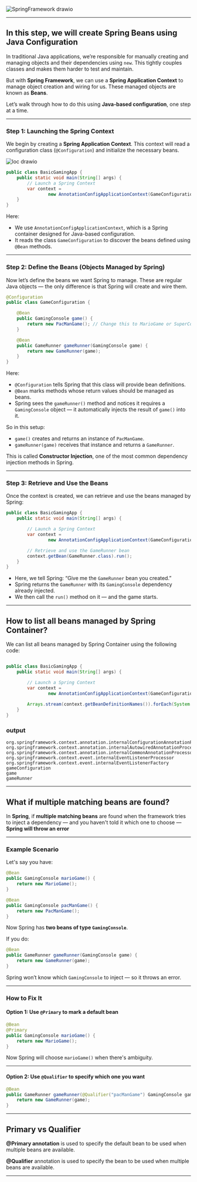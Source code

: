 ![SpringFramework drawio](https://github.com/user-attachments/assets/4eb93857-5da1-45f1-8aec-dd65b018d995)

---

## In this step, we will create Spring Beans using Java Configuration

In traditional Java applications, we’re responsible for manually creating and managing objects and their dependencies using `new`. This tightly couples classes and makes them harder to test and maintain.

But with **Spring Framework**, we can use a **Spring Application Context** to manage object creation and wiring for us. These managed objects are known as **Beans**.

Let’s walk through how to do this using **Java-based configuration**, one step at a time.

---

### Step 1: Launching the Spring Context

We begin by creating a **Spring Application Context**. This context will read a configuration class (`@Configuration`) and initialize the necessary beans.

![loc drawio](https://github.com/user-attachments/assets/32b6b24b-6a5d-4ad5-b514-6c91efa21ddd)


```java
public class BasicGamingApp {
    public static void main(String[] args) {
        // Launch a Spring Context
        var context =
                new AnnotationConfigApplicationContext(GameConfiguration.class);
    }
}
```

Here:

* We use `AnnotationConfigApplicationContext`, which is a Spring container designed for Java-based configuration.
* It reads the class `GameConfiguration` to discover the beans defined using `@Bean` methods.

---

### Step 2: Define the Beans (Objects Managed by Spring)

Now let’s define the beans we want Spring to manage. These are regular Java objects — the only difference is that Spring will create and wire them.

```java
@Configuration
public class GameConfiguration {

    @Bean
    public GamingConsole game() {
        return new PacManGame(); // Change this to MarioGame or SuperContraGame easily
    }

    @Bean
    public GameRunner gameRunner(GamingConsole game) {
        return new GameRunner(game);
    }
}
```
Here:

* `@Configuration` tells Spring that this class will provide bean definitions.
* `@Bean` marks methods whose return values should be managed as beans.
* Spring sees the `gameRunner()` method and notices it requires a `GamingConsole` object — it automatically injects the result of `game()` into it.

So in this setup:

* `game()` creates and returns an instance of `PacManGame`.
* `gameRunner(game)` receives that instance and returns a `GameRunner`.

This is called **Constructor Injection**, one of the most common dependency injection methods in Spring.

---

### Step 3: Retrieve and Use the Beans

Once the context is created, we can retrieve and use the beans managed by Spring:

```java
public class BasicGamingApp {
    public static void main(String[] args) {

        // Launch a Spring Context
        var context =
                new AnnotationConfigApplicationContext(GameConfiguration.class);

        // Retrieve and use the GameRunner bean
        context.getBean(GameRunner.class).run();
    }
}
```

* Here, we tell Spring: “Give me the `GameRunner` bean you created.”
* Spring returns the `GameRunner` with its `GamingConsole` dependency already injected.
* We then call the `run()` method on it — and the game starts.

---

## How to list all beans managed by Spring Container?

We can list all beans managed by Spring Container using the following code:

``` java

public class BasicGamingApp {
    public static void main(String[] args) {

        // Launch a Spring Context
        var context =
                new AnnotationConfigApplicationContext(GameConfiguration.class);
   
        Arrays.stream(context.getBeanDefinitionNames()).forEach(System.out::println);
    }
}

```
### output
    org.springframework.context.annotation.internalConfigurationAnnotationProcessor
    org.springframework.context.annotation.internalAutowiredAnnotationProcessor
    org.springframework.context.annotation.internalCommonAnnotationProcessor
    org.springframework.context.event.internalEventListenerProcessor
    org.springframework.context.event.internalEventListenerFactory
    gameConfiguration
    game
    gameRunner

--- 

## What if multiple matching beans are found?


In **Spring**, if **multiple matching beans** are found when the framework tries to inject a dependency — and you haven't told it which one to choose — **Spring will throw an error**

---

### Example Scenario

Let's say you have:

```java
@Bean
public GamingConsole marioGame() {
    return new MarioGame();
}

@Bean
public GamingConsole pacManGame() {
    return new PacManGame();
}
```

Now Spring has **two beans of type `GamingConsole`**.

If you do:

```java
@Bean
public GameRunner gameRunner(GamingConsole game) {
    return new GameRunner(game);
}
```

Spring won’t know which `GamingConsole` to inject — so it throws an error.

---

### How to Fix It

#### Option 1: Use `@Primary` to mark a default bean

```java
@Bean
@Primary
public GamingConsole marioGame() {
    return new MarioGame();
}
```

Now Spring will choose `marioGame()` when there's ambiguity.

---

#### Option 2: Use `@Qualifier` to specify which one you want

```java
@Bean
public GameRunner gameRunner(@Qualifier("pacManGame") GamingConsole game) {
    return new GameRunner(game);
}
```

---

## Primary vs Qualifier

**@Primary annotation** is used to specify the default bean to be used when multiple beans are available.

**@Qualifier** annotation is used to specify the bean to be used when multiple beans are available.


---
